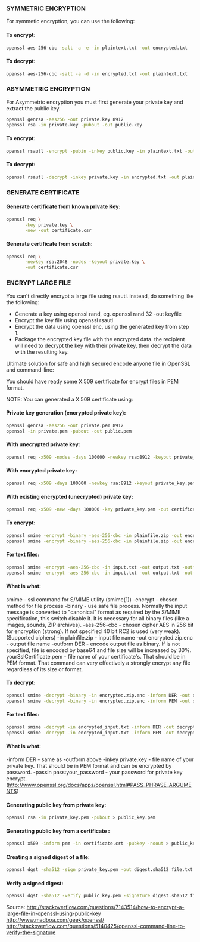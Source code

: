 ### SYMMETRIC ENCRYPTION

For symmetic encryption, you can use the following:

#### To encrypt:
```sh
openssl aes-256-cbc -salt -a -e -in plaintext.txt -out encrypted.txt
```

#### To decrypt:
```sh
openssl aes-256-cbc -salt -a -d -in encrypted.txt -out plaintext.txt
```

### ASYMMETRIC ENCRYPTION
For Asymmetric encryption you must first generate your private key and extract the public key.

```sh
openssl genrsa -aes256 -out private.key 8912
openssl rsa -in private.key -pubout -out public.key
```

#### To encrypt:
```sh
openssl rsautl -encrypt -pubin -inkey public.key -in plaintext.txt -out encrypted.txt
```

#### To decrypt:
```sh
openssl rsautl -decrypt -inkey private.key -in encrypted.txt -out plaintext.txt
```

### GENERATE CERTIFICATE

#### Generate certificate from known private Key:
```sh
openssl req \
       -key private.key \
       -new -out certificate.csr
```

#### Generate certificate from scratch:
```sh
openssl req \
       -newkey rsa:2048 -nodes -keyout private.key \
       -out certificate.csr
```

### ENCRYPT LARGE FILE

You can't directly encrypt a large file using rsautl. instead, do something like the following:

- Generate a key using openssl rand, eg. openssl rand 32 -out keyfile
- Encrypt the key file using openssl rsautl
- Encrypt the data using openssl enc, using the generated key from step 1.
- Package the encrypted key file with the encrypted data. the recipient will need to decrypt the key with their private key, then   decrypt the data with the resulting key.

Ultimate solution for safe and high secured encode anyone file in OpenSSL and command-line:

You should have ready some X.509 certificate for encrypt files in PEM format.

NOTE: You can generated a X.509 certificate using:

#### Private key generation (encrypted private key):
```sh
openssl genrsa -aes256 -out private.pem 8912
openssl -in private.pem -pubout -out public.pem
```

#### With unecrypted private key:
```sh
openssl req -x509 -nodes -days 100000 -newkey rsa:8912 -keyout private_key.pem -out certificate.pem
```

#### With encrypted private key:
```sh
openssl req -x509 -days 100000 -newkey rsa:8912 -keyout private_key.pem -out certificate.pem
```

#### With existing encrypted (unecrypted) private key:
```sh
openssl req -x509 -new -days 100000 -key private_key.pem -out certificate.pem
```

#### To encrypt:
```sh
openssl smime -encrypt -binary -aes-256-cbc -in plainfile.zip -out encrypted.zip.enc -outform PEM yourSslCertificate.pem
openssl smime -encrypt -binary -aes-256-cbc -in plainfile.zip -out encrypted.zip.enc -outform DER yourSslCertificate.pem
```

#### For text files:
```sh
openssl smime -encrypt -aes-256-cbc -in input.txt -out output.txt -outform DER yourSslCertificate.pem
openssl smime -encrypt -aes-256-cbc -in input.txt -out output.txt -outform PEM yourSslCertificate.pem
```

#### What is what:

smime - ssl command for S/MIME utility (smime(1))
-encrypt - chosen method for file process
-binary - use safe file process. Normally the input message is converted to "canonical" format as required by the S/MIME specification, this switch disable it. It is necessary for all binary files (like a images, sounds, ZIP archives).
-aes-256-cbc - chosen cipher AES in 256 bit for encryption (strong). If not specified 40 bit RC2 is used (very weak). (Supported ciphers)
-in plainfile.zip - input file name
-out encrypted.zip.enc - output file name
-outform DER - encode output file as binary. If is not specified, file is encoded by base64 and file size will be increased by 30%.
yourSslCertificate.pem - file name of your certificate's. That should be in PEM format.
That command can very effectively a strongly encrypt any file regardless of its size or format.

#### To decrypt:
```sh
openssl smime -decrypt -binary -in encrypted.zip.enc -inform DER -out decrypted.zip -inkey private.key -passin pass:your_password
openssl smime -decrypt -binary -in encrypted.zip.enc -inform PEM -out decrypted.zip -inkey private.key -passin pass:your_password
```
#### For text files:
```sh
openssl smime -decrypt -in encrypted_input.txt -inform DER -out decrypted_input.zip -inkey private.key -passin pass:your_password
openssl smime -decrypt -in encrypted_input.txt -inform PEM -out decrypted_input.zip -inkey private.key -passin pass:your_password
```

#### What is what:

-inform DER - same as -outform above
-inkey private.key - file name of your private key. That should be in PEM format and can be encrypted by password.
-passin pass:your_password - your password for private key encrypt. (http://www.openssl.org/docs/apps/openssl.html#PASS_PHRASE_ARGUMENTS)

#### Generating public key from private key:
```sh
openssl rsa -in private_key.pem -pubout > public_key.pem
```

#### Generating public key from a certificate :
```sh
openssl x509 -inform pem -in certificate.crt -pubkey -noout > public_key.pem
```

#### Creating a signed digest of a file:
```sh
openssl dgst -sha512 -sign private_key.pem -out digest.sha512 file.txt
```

#### Verify a signed digest:
```sh
openssl dgst -sha512 -verify public_key.pem -signature digest.sha512 file.txt
```

Source: http://stackoverflow.com/questions/7143514/how-to-encrypt-a-large-file-in-openssl-using-public-key
http://www.madboa.com/geek/openssl/
http://stackoverflow.com/questions/5140425/openssl-command-line-to-verify-the-signature
